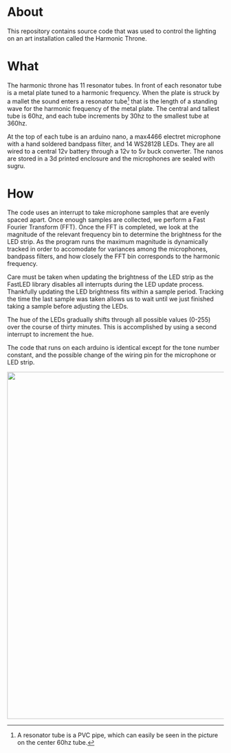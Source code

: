 # About
This repository contains source code that was used to control the lighting on an art installation called the Harmonic Throne.

# What
The harmonic throne has 11 resonator tubes. In front of each resonator tube is a metal plate tuned to a harmonic frequency. When the plate is struck by a mallet the sound enters a resonator tube[^1] that is the length of a standing wave for the harmonic frequency of the metal plate. The central and tallest tube is 60hz, and each tube increments by 30hz to the smallest tube at 360hz.

At the top of each tube is an arduino nano, a max4466 electret microphone with a hand soldered bandpass filter, and 14 WS2812B LEDs. They are all wired to a central 12v battery through a 12v to 5v buck converter. The nanos are stored in a 3d printed enclosure and the microphones are sealed with sugru.

# How
The code uses an interrupt to take microphone samples that are evenly spaced apart. Once enough samples are collected, we perform a Fast Fourier Transform (FFT). Once the FFT is completed, we look at the magnitude of the relevant frequency bin to determine the brightness for the LED strip. As the program runs the maximum magnitude is dynamically tracked in order to accomodate for variances among the microphones, bandpass filters, and how closely the FFT bin corresponds to the harmonic frequency.

Care must be taken when updating the brightness of the LED strip as the FastLED library disables all interrupts during the LED update process. Thankfully updating the LED brightness fits within a sample period. Tracking the time the last sample was taken allows us to wait until we just finished taking a sample before adjusting the LEDs.

The hue of the LEDs gradually shifts through all possible values (0-255) over the course of thirty minutes. This is accomplished by using a second interrupt to increment the hue.

The code that runs on each arduino is identical except for the tone number constant, and the possible change of the wiring pin for the microphone or LED strip.

[^1]: A resonator tube is a PVC pipe, which can easily be seen in the picture on the center 60hz tube.
<img src="https://raw.githubusercontent.com/irdan/harmonic-throne/main/harmonic-throne.jpg" height="806" width="605" >
